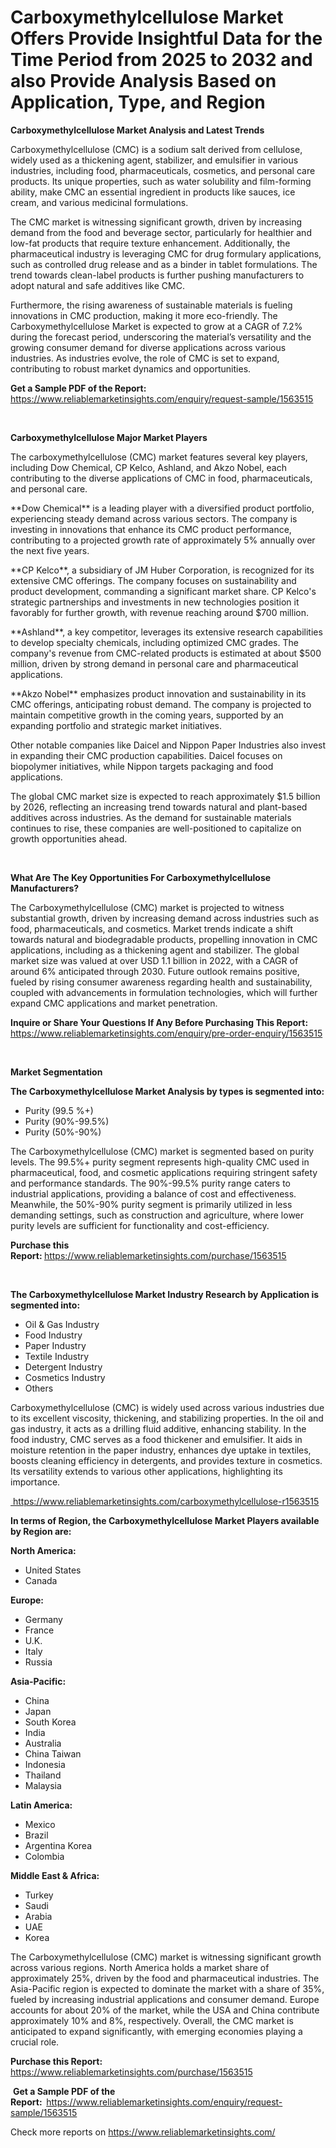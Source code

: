 <p><h1>Carboxymethylcellulose Market Offers Provide Insightful Data for the Time Period from 2025 to 2032 and also Provide Analysis Based on Application, Type, and Region</h1></p><p><strong>Carboxymethylcellulose Market Analysis and Latest Trends</strong></p>
<p><p>Carboxymethylcellulose (CMC) is a sodium salt derived from cellulose, widely used as a thickening agent, stabilizer, and emulsifier in various industries, including food, pharmaceuticals, cosmetics, and personal care products. Its unique properties, such as water solubility and film-forming ability, make CMC an essential ingredient in products like sauces, ice cream, and various medicinal formulations.</p><p>The CMC market is witnessing significant growth, driven by increasing demand from the food and beverage sector, particularly for healthier and low-fat products that require texture enhancement. Additionally, the pharmaceutical industry is leveraging CMC for drug formulary applications, such as controlled drug release and as a binder in tablet formulations. The trend towards clean-label products is further pushing manufacturers to adopt natural and safe additives like CMC.</p><p>Furthermore, the rising awareness of sustainable materials is fueling innovations in CMC production, making it more eco-friendly. The Carboxymethylcellulose Market is expected to grow at a CAGR of 7.2% during the forecast period, underscoring the material’s versatility and the growing consumer demand for diverse applications across various industries. As industries evolve, the role of CMC is set to expand, contributing to robust market dynamics and opportunities.</p></p>
<p><strong>Get a Sample PDF of the Report:&nbsp;</strong> <a href="https://www.reliablemarketinsights.com/enquiry/request-sample/1563515?utm_campaign=2535&utm_medium=2&utm_source=Github&utm_content=ia&utm_term=02042025&utm_id=carboxymethylcellulose">https://www.reliablemarketinsights.com/enquiry/request-sample/1563515</a></p>
<p>&nbsp;</p>
<p><strong>Carboxymethylcellulose Major Market Players</strong></p>
<p><p>The carboxymethylcellulose (CMC) market features several key players, including Dow Chemical, CP Kelco, Ashland, and Akzo Nobel, each contributing to the diverse applications of CMC in food, pharmaceuticals, and personal care.</p><p>**Dow Chemical** is a leading player with a diversified product portfolio, experiencing steady demand across various sectors. The company is investing in innovations that enhance its CMC product performance, contributing to a projected growth rate of approximately 5% annually over the next five years.</p><p>**CP Kelco**, a subsidiary of JM Huber Corporation, is recognized for its extensive CMC offerings. The company focuses on sustainability and product development, commanding a significant market share. CP Kelco's strategic partnerships and investments in new technologies position it favorably for further growth, with revenue reaching around $700 million.</p><p>**Ashland**, a key competitor, leverages its extensive research capabilities to develop specialty chemicals, including optimized CMC grades. The company's revenue from CMC-related products is estimated at about $500 million, driven by strong demand in personal care and pharmaceutical applications.</p><p>**Akzo Nobel** emphasizes product innovation and sustainability in its CMC offerings, anticipating robust demand. The company is projected to maintain competitive growth in the coming years, supported by an expanding portfolio and strategic market initiatives.</p><p>Other notable companies like Daicel and Nippon Paper Industries also invest in expanding their CMC production capabilities. Daicel focuses on biopolymer initiatives, while Nippon targets packaging and food applications. </p><p>The global CMC market size is expected to reach approximately $1.5 billion by 2026, reflecting an increasing trend towards natural and plant-based additives across industries. As the demand for sustainable materials continues to rise, these companies are well-positioned to capitalize on growth opportunities ahead.</p></p>
<p>&nbsp;</p>
<p><strong>What Are The Key Opportunities For Carboxymethylcellulose Manufacturers?</strong></p>
<p><p>The Carboxymethylcellulose (CMC) market is projected to witness substantial growth, driven by increasing demand across industries such as food, pharmaceuticals, and cosmetics. Market trends indicate a shift towards natural and biodegradable products, propelling innovation in CMC applications, including as a thickening agent and stabilizer. The global market size was valued at over USD 1.1 billion in 2022, with a CAGR of around 6% anticipated through 2030. Future outlook remains positive, fueled by rising consumer awareness regarding health and sustainability, coupled with advancements in formulation technologies, which will further expand CMC applications and market penetration.</p></p>
<p><strong>Inquire or Share Your Questions If Any Before Purchasing This Report:</strong> <a href="https://www.reliablemarketinsights.com/enquiry/pre-order-enquiry/1563515?utm_campaign=2535&utm_medium=2&utm_source=Github&utm_content=ia&utm_term=02042025&utm_id=carboxymethylcellulose">https://www.reliablemarketinsights.com/enquiry/pre-order-enquiry/1563515</a></p>
<p>&nbsp;</p>
<p><strong>Market Segmentation</strong></p>
<p><strong>The Carboxymethylcellulose Market Analysis by types is segmented into:</strong></p>
<p><ul><li>Purity (99.5 %+)</li><li>Purity (90%-99.5%)</li><li>Purity (50%-90%)</li></ul></p>
<p><p>The Carboxymethylcellulose (CMC) market is segmented based on purity levels. The 99.5%+ purity segment represents high-quality CMC used in pharmaceutical, food, and cosmetic applications requiring stringent safety and performance standards. The 90%-99.5% purity range caters to industrial applications, providing a balance of cost and effectiveness. Meanwhile, the 50%-90% purity segment is primarily utilized in less demanding settings, such as construction and agriculture, where lower purity levels are sufficient for functionality and cost-efficiency.</p></p>
<p><strong>Purchase this Report:&nbsp;</strong><a href="https://www.reliablemarketinsights.com/purchase/1563515?utm_campaign=2535&utm_medium=2&utm_source=Github&utm_content=ia&utm_term=02042025&utm_id=carboxymethylcellulose">https://www.reliablemarketinsights.com/purchase/1563515</a></p>
<p>&nbsp;</p>
<p><strong>The Carboxymethylcellulose Market Industry Research by Application is segmented into:</strong></p>
<p><ul><li>Oil & Gas Industry</li><li>Food Industry</li><li>Paper Industry</li><li>Textile Industry</li><li>Detergent Industry</li><li>Cosmetics Industry</li><li>Others</li></ul></p>
<p><p>Carboxymethylcellulose (CMC) is widely used across various industries due to its excellent viscosity, thickening, and stabilizing properties. In the oil and gas industry, it acts as a drilling fluid additive, enhancing stability. In the food industry, CMC serves as a food thickener and emulsifier. It aids in moisture retention in the paper industry, enhances dye uptake in textiles, boosts cleaning efficiency in detergents, and provides texture in cosmetics. Its versatility extends to various other applications, highlighting its importance.</p></p>
<p><a href="https://www.reliablemarketinsights.com/carboxymethylcellulose-r1563515?utm_campaign=2535&utm_medium=2&utm_source=Github&utm_content=ia&utm_term=02042025&utm_id=carboxymethylcellulose">&nbsp;https://www.reliablemarketinsights.com/carboxymethylcellulose-r1563515</a></p>
<p><strong>In terms of Region, the Carboxymethylcellulose Market Players available by Region are:</strong></p>
<p>
    <p> <strong> North America: </strong>
        <ul>
            <li>United States</li>
            <li>Canada</li>
        </ul>
        </p> 
    <p> <strong> Europe: </strong>
        <ul>
            <li>Germany</li>
            <li>France</li>
            <li>U.K.</li>
            <li>Italy</li>
            <li>Russia</li>
        </ul>
        </p> 
    <p> <strong> Asia-Pacific: </strong>
        <ul>
            <li>China</li>
            <li>Japan</li>
            <li>South Korea</li>
            <li>India</li>
            <li>Australia</li>
            <li>China Taiwan</li>
            <li>Indonesia</li>
            <li>Thailand</li>
            <li>Malaysia</li>
        </ul>
        </p> 
    <p> <strong> Latin America: </strong>
        <ul>
            <li>Mexico</li>
            <li>Brazil</li>
            <li>Argentina Korea</li>
            <li>Colombia</li>
        </ul>
        </p> 
    <p> <strong> Middle East & Africa: </strong>
        <ul>
            <li>Turkey</li>
            <li>Saudi</li>
            <li>Arabia</li>
            <li>UAE</li>
            <li>Korea</li>
        </ul>
    </p>
    </p>
<p><p>The Carboxymethylcellulose (CMC) market is witnessing significant growth across various regions. North America holds a market share of approximately 25%, driven by the food and pharmaceutical industries. The Asia-Pacific region is expected to dominate the market with a share of 35%, fueled by increasing industrial applications and consumer demand. Europe accounts for about 20% of the market, while the USA and China contribute approximately 10% and 8%, respectively. Overall, the CMC market is anticipated to expand significantly, with emerging economies playing a crucial role.</p></p>
<p><strong>Purchase this Report: </strong><a href="https://www.reliablemarketinsights.com/purchase/1563515?utm_campaign=2535&utm_medium=2&utm_source=Github&utm_content=ia&utm_term=02042025&utm_id=carboxymethylcellulose">https://www.reliablemarketinsights.com/purchase/1563515</a></p>
<p>&nbsp;<strong>Get a Sample PDF of the Report:&nbsp;&nbsp;</strong><a href="https://www.reliablemarketinsights.com/enquiry/request-sample/1563515?utm_campaign=2535&utm_medium=2&utm_source=Github&utm_content=ia&utm_term=02042025&utm_id=carboxymethylcellulose">https://www.reliablemarketinsights.com/enquiry/request-sample/1563515</a></p>
<p><strong></strong></p>
<p>Check more reports on <a href="https://www.reliablemarketinsights.com/?utm_campaign=2535&utm_medium=2&utm_source=Github&utm_content=ia&utm_term=02042025&utm_id=carboxymethylcellulose">https://www.reliablemarketinsights.com/</a></p>